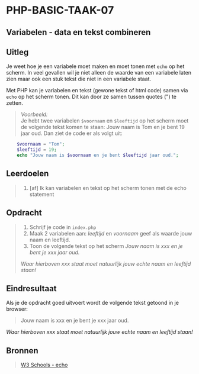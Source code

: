 # PHP-BASIC-TAAK-07
## Variabelen - data en tekst combineren
## Uitleg
Je weet hoe je een variabele moet maken en moet tonen met `echo` op het scherm. In veel gevallen wil je niet alleen de waarde van een variabele laten zien maar ook een stuk tekst die niet in een variabele staat.

Met PHP kan je variabelen en tekst (gewone tekst of html code) samen via `echo` op het scherm tonen. Dit kan door ze samen tussen quotes (") te zetten.

>_Voorbeeld:_  
>Je hebt twee variabelen `$voornaam` en `$leeftijd` op het scherm moet de volgende tekst komen te staan: Jouw naam is Tom en je bent 19 jaar oud. Dan ziet de code er als volgt uit:
```php
    $voornaam = "Tom";
    $leeftijd = 19;
    echo "Jouw naam is $voornaam en je bent $leeftijd jaar oud.";
```
>
## Leerdoelen
>1. [af] Ik kan variabelen en tekst op het scherm tonen met de echo statement

## Opdracht
>1. Schrijf je code in `index.php`
>2. Maak 2 variabelen aan: _leeftijd_ en _voornaam_ geef als waarde jouw naam en leeftijd.
>3. Toon de volgende tekst op het scherm _Jouw naam is xxx en je bent je xxx jaar oud._
>
>_Waar hierboven xxx staat moet natuurlijk jouw echte naam en leeftijd staan!_

## Eindresultaat
Als je de opdracht goed uitvoert wordt de volgende tekst getoond in je browser: 
>Jouw naam is xxx en je bent je xxx jaar oud.  
>
_Waar hierboven xxx staat moet natuurlijk jouw echte naam en leeftijd staan!_

## Bronnen
>[W3 Schools - echo](https://www.w3schools.com/php/php_echo_print.asp)